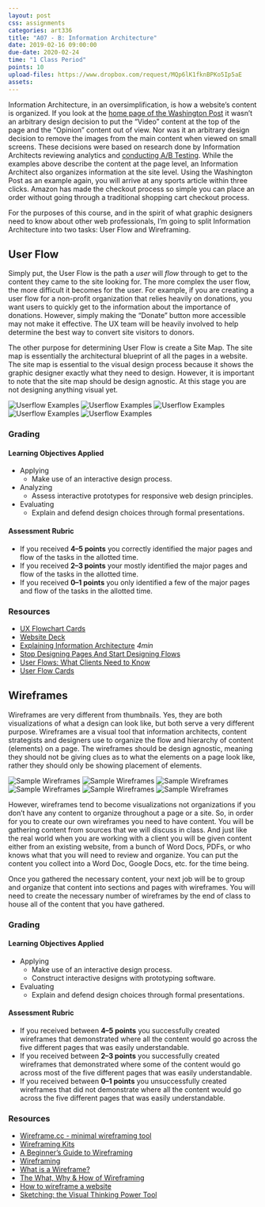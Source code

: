 ```yaml
---
layout: post
css: assignments
categories: art336
title: "A07 - B: Information Architecture"
date: 2019-02-16 09:00:00
due-date: 2020-02-24
time: "1 Class Period"
points: 10
upload-files: https://www.dropbox.com/request/MQp6lK1fknBPKo5Ip5aE
assets: 
---
```


Information Architecture, in an oversimplification, is how a website&rsquo;s content is organized. If you look at the [home page of the Washington Post](https://www.washingtonpost.com/) it wasn&rsquo;t an arbitrary design decision to put the “Video” content at the top of the page and the “Opinion” content out of view. Nor was it an arbitrary design decision to remove the images from the main content when viewed on small screens. These decisions were based on research done by Information Architects reviewing analytics and [conducting A/B Testing](https://www.smashingmagazine.com/2010/06/the-ultimate-guide-to-a-b-testing/). While the examples above describe the content at the page level, an Information Architect also organizes information at the site level. Using the Washington Post as an example again, you will arrive at any sports article within three clicks. Amazon has made the checkout process so simple you can place an order without going through a traditional shopping cart checkout process.

For the purposes of this course, and in the spirit of what graphic designers need to know about other web professionals, I&rsquo;m going to split Information Architecture into two tasks: User Flow and Wireframing.

## User Flow
Simply put, the User Flow is the path a _user_ will _flow_ through to get to the content they came to the site looking for. The more complex the user flow, the more difficult it becomes for the user. For example, if you are creating a user flow for a non-profit organization that relies heavily on donations, you want users to quickly get to the information about the importance of donations. However, simply making the “Donate” button more accessible may not make it effective. The UX team will be heavily involved to help determine the best way to convert site visitors to donors.

The other purpose for determining User Flow is create a Site Map. The site map is essentially the architectural blueprint of all the pages in a website. The site map is essential to the visual design process because it shows the graphic designer exactly what they need to design. However, it is important to note that the site map should be design agnostic. At this stage you are not designing anything visual yet. 

![Userflow Examples](../img/art336-user-flow-01.png)
![Userflow Examples](../img/art336-user-flow-02.jpg)
![Userflow Examples](../img/art336-user-flow-03.png)
![Userflow Examples](../img/art336-user-flow-04.jpg)
![Userflow Examples](../img/art336-user-flow-05.png)

### Grading

#### Learning Objectives Applied
- Applying
    - Make use of an interactive design process.
- Analyzing
    - Assess interactive prototypes for responsive web design principles.
- Evaluating
    - Explain and defend design choices through formal presentations.

#### Assessment Rubric
- If you received **4&ndash;5 points** you correctly identified the major pages and flow of the tasks in the allotted time.
- If you received **2&ndash;3 points** your mostly identified the major pages and flow of the tasks in the allotted time.
- If you received **0&ndash;1 points** you only identified a few of the major pages and flow of the tasks in the allotted time.

### Resources
- [UX Flowchart Cards](https://www.uxflowcharts.com/shop/ux-flowchart-cards-deck/)
- [Website Deck](https://uxkits.com/products/website-deck-of-cards)
- <a href="https://vimeo.com/8866160" target="_blank" title="Explaining Information Architecture">Explaining Information Architecture</a> _4min_
- <a href="https://www.smashingmagazine.com/2012/01/stop-designing-pages-start-designing-flows/" target="_blank" title="Stop Designing Pages And Start Designing Flows – Smashing Magazine">Stop Designing Pages And Start Designing Flows</a>
- <a href="http://www.effectiveui.com/blog/2015/03/24/user-flows-ux-design-clients-need-know/" target="_blank" title="User Flows: What Clients Need to Know | EffectiveUI">User Flows: What Clients Need to Know</a>
- <a href="../downloads/user-flow-cards.ai" target="_blank" title="User Flow Cards">User Flow Cards</a>

## Wireframes
Wireframes are very different from thumbnails. Yes, they are both visualizations of what a design can look like, but both serve a very different purpose. Wireframes are a visual tool that information architects, content strategists and designers use to organize the flow and hierarchy of content (elements) on a page. The wireframes should be design agnostic, meaning they should not be giving clues as to what the elements on a page look like, rather they should only be showing placement of elements.

<img src="../img/wireframe-sketch-01.jpg" title="Sample Wireframes">
<img src="../img/wireframe-sketch-02.png" title="Sample Wireframes">
<img src="../img/wireframe-sketch-03.png" title="Sample Wireframes">
<img src="../img/wireframe-sketch-04.jpg" title="Sample Wireframes">
<img src="../img/wireframe-sketch-05.jpg" title="Sample Wireframes">
<img src="../img/wireframe-sketch-06.png" title="Sample Wireframes">

However, wireframes tend to become visualizations not organizations if you don&#8217;t have any content to organize throughout a page or a site. So, in order for you to create our own wireframes you need to have content. You will be gathering content from sources that we will discuss in class. And just like the real world when you are working with a client you will be given content either from an existing website, from a bunch of Word Docs, PDFs, or who knows what that you will need to review and organize. You can put the content you collect into a Word Doc, Google Docs, etc. for the time being.

Once you gathered the necessary content, your next job will be to group and organize that content into sections and pages with wireframes. You will need to create the necessary number of wireframes by the end of class to house all of the content that you have gathered.

### Grading

#### Learning Objectives Applied
- Applying
    - Make use of an interactive design process.
    - Construct interactive designs with prototyping software.
- Evaluating
    - Explain and defend design choices through formal presentations.

#### Assessment Rubric
- If you received between **4&ndash;5 points** you successfully created wireframes that demonstrated where all the content would go across the five different pages that was easily understandable.
- If you received between **2&ndash;3 points** you successfully created wireframes that demonstrated where some of the content would go across most of the five different pages that was easily understandable.
- If you received between **0&ndash;1 points** you unsuccessfully created wireframes that did not demonstrate where all the content would go across the five different pages that was easily understandable.

### Resources
- <a href="https://wireframe.cc/" target="_blank" title="Wireframe.cc - minimal wireframing tool">Wireframe.cc - minimal wireframing tool</a>
- <a href="../downloads/wireframing-kits.zip" target="_blank" title="Wireframing Kit">Wireframing Kits</a>
- <a href="http://webdesign.tutsplus.com/articles/a-beginners-guide-to-wireframing--webdesign-7399" target="_blank" title="A Beginner's Guide to Wireframing - Envato Tuts+ Web Design Article">A Beginner&#8217;s Guide to Wireframing</a>
- <a href="http://www.usability.gov/how-to-and-tools/methods/wireframing.html" target="_blank" title="Wireframing | Usability.gov">Wireframing</a>
- <a href="https://www.youtube.com/watch?v=T0vt3nLZKks&feature=youtu.be" target="_blank" title="What is a Wireframe? - YouTube">What is a Wireframe?</a>
- <a href="https://www.youtube.com/watch?v=i4Zg6_yKOh8&feature=youtu.be" target="_blank" title="The What, Why & How of Wireframing - YouTube">The What, Why & How of Wireframing</a>
- <a href="https://www.youtube.com/watch?v=PmmQjLqJQlY" target="_blank" title="How to wireframe a website">How to wireframe a website</a>
- <a href="http://alistapart.com/article/sketching-the-visual-thinking-power-tool" target="_blank" title="Sketching: the Visual Thinking Power Tool">Sketching: the Visual Thinking Power Tool</a> 